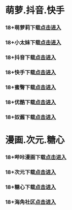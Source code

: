 # 萌萝.抖音.快手
### 18+萌萝莉下载<a rel="nofollow noopener" href="https://qnosl421lfgq.top/?channel_code=MIM07BBG" target="_blank">点击进入</a>
### 18+小太妹下载<a rel="nofollow noopener" href="https://j2vmv13e23hz.top/?channel_code=MIM03BBG" target="_blank">点击进入</a>
### 18+抖音下载<a rel="nofollow noopener" href="https://ul6qmtl6q8wk.top/?channel_code=MIM05BBG" target="_blank">点击进入</a>
### 18+快手下载<a rel="nofollow noopener" href="https://yukkmpvrmg1g.top/?channel_code=MIM04BBG" target="_blank">点击进入</a>
### 18+蜜臀下载<a rel="nofollow noopener" href="https://t1fb7kodf75w.top/?channel_code=MIM18BBG" target="_blank">点击进入</a>
### 18+优酷下载<a rel="nofollow noopener" href="https://425b1t9a4zmu.top/?channel_code=MIM13BBG" target="_blank">点击进入</a>
### 18+奴酱下载<a rel="nofollow noopener" href="https://44wxv8448okr.top/?channel_code=MIM17BBG" target="_blank">点击进入</a>
# 漫画.次元.糖心
### 18+哔咔漫画下载<a rel="nofollow noopener" href="https://bkvs0tq5.com?ch=oebg21bk" target="_blank">点击进入</a>
### 18+次元下载<a rel="nofollow noopener" href="https://919qlpsu.com/?ch=oebg21cy" target="_blank">点击进入</a>
### 18+糖心下载<a rel="nofollow noopener" href="https://txp76sfl9.com/?_c=oebg31tx" target="_blank">点击进入</a>
### 18+海角社区<a rel="nofollow noopener" href="https://d.hj71bw.com/?channel=ykhjqq1" target="_blank">点击进入</a>
